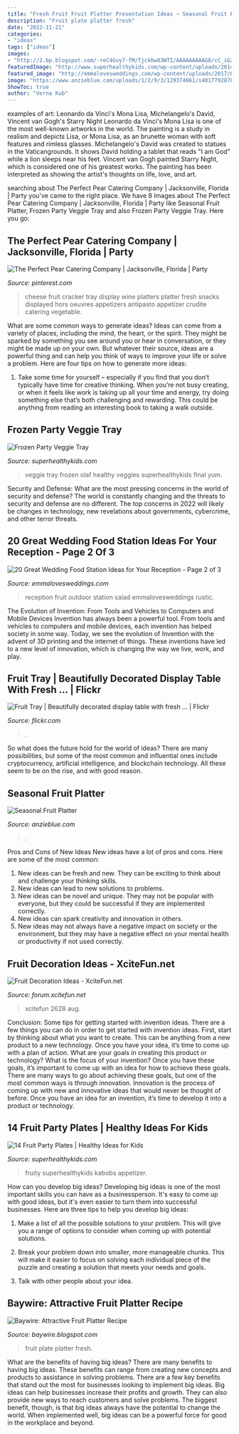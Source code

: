 ```yaml
---
title: "Fresh Fruit Fruit Platter Presentation Ideas ~ Seasonal Fruit Platter"
description: "Fruit plate platter fresh"
date: "2022-11-21"
categories:
- "ideas"
tags: ["ideas"]
images:
- "http://2.bp.blogspot.com/-reC4Gvy7-fM/Tjckbw83WTI/AAAAAAAAAG8/cC_iG2ZkezU/s1600/fresh_fruit.jpg"
featuredImage: "http://www.superhealthykids.com/wp-content/uploads/2014/11/Frozen-Veggie-Tray-Final.jpg"
featured_image: "http://emmalovesweddings.com/wp-content/uploads/2017/08/outdoor-fruit-salad-wedding-food-ideas.jpg"
image: "https://www.anzieblue.com/uploads/1/2/9/3/129374661/s401779287824591074_p294_i1_w3024.jpeg?width=2560"
ShowToc: true
author: "Verna Kub"
---
```



examples of art: Leonardo da Vinci's Mona Lisa, Michelangelo's David, Vincent van Gogh's Starry Night
Leonardo da Vinci's Mona Lisa is one of the most well-known artworks in the world. The painting is a study in realism and depicts Lisa, or Mona Lisa, as an brunette woman with soft features and rimless glasses. Michelangelo's David was created to statues in the Vaticangrounds. It shows David holding a tablet that reads "I am God" while a lion sleeps near his feet. Vincent van Gogh painted Starry Night, which is considered one of his greatest works. The painting has been interpreted as showing the artist's thoughts on life, love, and art.

	

		
searching about The Perfect Pear Catering Company | Jacksonville, Florida | Party you've came to the right place. We have 8 Images about The Perfect Pear Catering Company | Jacksonville, Florida | Party like Seasonal Fruit Platter, Frozen Party Veggie Tray and also Frozen Party Veggie Tray. Here you go:
		
    
## The Perfect Pear Catering Company | Jacksonville, Florida | Party

<img loading=lazy src="https://i.pinimg.com/originals/f0/ce/ad/f0ceadbbeb0ff80e8f098a8457041461.jpg" onerror="this.onerror=null;this.src='https://tse2.mm.bing.net/th?id=OIP.7kMi7ucho-IeCOZdJaBNOwHaLH&amp;pid=15.1';" alt="The Perfect Pear Catering Company | Jacksonville, Florida | Party">

_Source: pinterest.com_

>cheese fruit cracker tray display wine platters platter fresh snacks displayed hors oeuvres appetizers antipasto appetizer crudite catering vegetable. 

	

What are some common ways to generate ideas?
Ideas can come from a variety of places, including the mind, the heart, or the spirit. They might be sparked by something you see around you or hear in conversation, or they might be made up on your own. But whatever their source, ideas are a powerful thing and can help you think of ways to improve your life or solve a problem. Here are four tips on how to generate more ideas: 
1. Take some time for yourself – especially if you find that you don’t typically have time for creative thinking. When you’re not busy creating, or when it feels like work is taking up all your time and energy, try doing something else that’s both challenging and rewarding. This could be anything from reading an interesting book to taking a walk outside. 

    
## Frozen Party Veggie Tray

<img loading=lazy src="http://www.superhealthykids.com/wp-content/uploads/2014/11/Frozen-Veggie-Tray-Final.jpg" onerror="this.onerror=null;this.src='https://tse3.mm.bing.net/th?id=OIP.p9hWb0vtP63QIhjCFCrGvwHaKc&amp;pid=15.1';" alt="Frozen Party Veggie Tray">

_Source: superhealthykids.com_

>veggie tray frozen olaf healthy veggies superhealthykids final yum. 

	

Security and Defense: What are the most pressing concerns in the world of security and defense?
The world is constantly changing and the threats to security and defense are no different. The top concerns in 2022 will likely be changes in technology, new revelations about governments, cybercrime, and other terror threats.

    
## 20 Great Wedding Food Station Ideas For Your Reception - Page 2 Of 3

<img loading=lazy src="http://emmalovesweddings.com/wp-content/uploads/2017/08/outdoor-fruit-salad-wedding-food-ideas.jpg" onerror="this.onerror=null;this.src='https://tse3.mm.bing.net/th?id=OIP.r1QiK4q8PyRnc9htzgguOQHaLF&amp;pid=15.1';" alt="20 Great Wedding Food Station Ideas for Your Reception - Page 2 of 3">

_Source: emmalovesweddings.com_

>reception fruit outdoor station salad emmalovesweddings rustic. 

	

The Evolution of Invention: From Tools and Vehicles to Computers and Mobile Devices
Invention has always been a powerful tool. From tools and vehicles to computers and mobile devices, each invention has helped society in some way. Today, we see the evolution of Invention with the advent of 3D printing and the internet of things. These inventions have led to a new level of innovation, which is changing the way we live, work, and play.

    
## Fruit Tray | Beautifully Decorated Display Table With Fresh … | Flickr

<img loading=lazy src="https://c1.staticflickr.com/7/6073/6026541663_5170671823_b.jpg" onerror="this.onerror=null;this.src='https://tse1.mm.bing.net/th?id=OIP.jAucnD73jRqN7eIbo0w2jwHaFc&amp;pid=15.1';" alt="Fruit Tray | Beautifully decorated display table with fresh … | Flickr">

_Source: flickr.com_

>. 

	

So what does the future hold for the world of ideas? There are many possibilities, but some of the most common and influential ones include cryptocurrency, artificial intelligence, and blockchain technology. All these seem to be on the rise, and with good reason.

    
## Seasonal Fruit Platter

<img loading=lazy src="https://www.anzieblue.com/uploads/1/2/9/3/129374661/s401779287824591074_p294_i1_w3024.jpeg?width=2560" onerror="this.onerror=null;this.src='https://tse2.mm.bing.net/th?id=OIP.b4JvDDTqqdLad2oXPHQglgHaJ3&amp;pid=15.1';" alt="Seasonal Fruit Platter">

_Source: anzieblue.com_

>. 

	

Pros and Cons of New Ideas
New ideas have a lot of pros and cons. Here are some of the most common:
1. New ideas can be fresh and new. They can be exciting to think about and challenge your thinking skills.
2. New ideas can lead to new solutions to problems.
3. New ideas can be novel and unique. They may not be popular with everyone, but they could be successful if they are implemented correctly.
4. New ideas can spark creativity and innovation in others.
5. New ideas may not always have a negative impact on society or the environment, but they may have a negative effect on your mental health or productivity if not used correctly.

    
## Fruit Decoration Ideas - XciteFun.net

<img loading=lazy src="https://img.xcitefun.net/users/2015/07/384741,xcitefun-11036623-769648526523738-430270366757040.png" onerror="this.onerror=null;this.src='https://tse2.mm.bing.net/th?id=OIP.BqBTfXEF7hJe3Ka_n-8JWwHaJ4&amp;pid=15.1';" alt="Fruit Decoration Ideas - XciteFun.net">

_Source: forum.xcitefun.net_

>xcitefun 2628 aug. 

	

Conclusion: Some tips for getting started with invention ideas.
There are a few things you can do in order to get started with invention ideas. First, start by thinking about what you want to create. This can be anything from a new product to a new technology. Once you have your idea, it’s time to come up with a plan of action. What are your goals in creating this product or technology? What is the focus of your invention? Once you have these goals, it’s important to come up with an idea for how to achieve these goals. There are many ways to go about achieving these goals, but one of the most common ways is through innovation. Innovation is the process of coming up with new and innovative ideas that would never be thought of before. Once you have an idea for an invention, it’s time to develop it into a product or technology.

    
## 14 Fruit Party Plates | Healthy Ideas For Kids

<img loading=lazy src="http://shk-images.s3.amazonaws.com/wp-content/uploads/2014/12/14-Fruit-Party-Plates.jpg" onerror="this.onerror=null;this.src='https://tse2.mm.bing.net/th?id=OIP.BPm8CHK62CMOgU4Ax0FfMwHaLQ&amp;pid=15.1';" alt="14 Fruit Party Plates | Healthy Ideas for Kids">

_Source: superhealthykids.com_

>fruity superhealthykids kabobs appetizer. 

	

How can you develop big ideas?
Developing big ideas is one of the most important skills you can have as a businessperson. It's easy to come up with good ideas, but it's even easier to turn them into successful businesses. Here are three tips to help you develop big ideas:
1. Make a list of all the possible solutions to your problem. This will give you a range of options to consider when coming up with potential solutions.

2. Break your problem down into smaller, more manageable chunks. This will make it easier to focus on solving each individual piece of the puzzle and creating a solution that meets your needs and goals.

3. Talk with other people about your idea.

    
## Baywire: Attractive Fruit Platter Recipe

<img loading=lazy src="http://2.bp.blogspot.com/-reC4Gvy7-fM/Tjckbw83WTI/AAAAAAAAAG8/cC_iG2ZkezU/s1600/fresh_fruit.jpg" onerror="this.onerror=null;this.src='https://tse2.mm.bing.net/th?id=OIP.0ykwI8HSvi3NGixp5P9QpQHaFj&amp;pid=15.1';" alt="Baywire: Attractive Fruit Platter Recipe">

_Source: baywire.blogspot.com_

>fruit plate platter fresh. 

	

What are the benefits of having big ideas?
There are many benefits to having big ideas. These benefits can range from creating new concepts and products to assistance in solving problems. There are a few key benefits that stand out the most for businesses looking to implement big ideas. 
Big ideas can help businesses increase their profits and growth. They can also provide new ways to reach customers and solve problems. The biggest benefit, though, is that big ideas always have the potential to change the world. When implemented well, big ideas can be a powerful force for good in the workplace and beyond.

